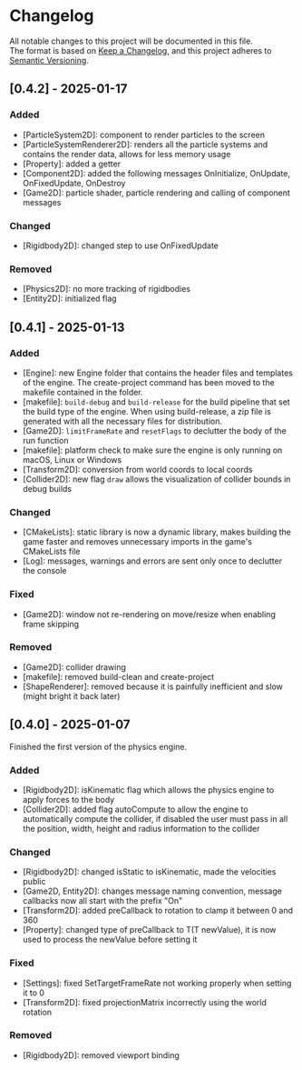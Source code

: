 # Changelog

All notable changes to this project will be documented in this file.<br>
The format is based on [Keep a Changelog](https://keepachangelog.com/en/1.0.0/), and this project adheres to [Semantic Versioning](https://semver.org/spec/v2.0.0.html).

## [0.4.2] - 2025-01-17
### Added
- [ParticleSystem2D]: component to render particles to the screen
- [ParticleSystemRenderer2D]: renders all the particle systems and contains the render data, allows for less memory usage
- [Property]: added a getter
- [Component2D]: added the following messages OnInitialize, OnUpdate, OnFixedUpdate, OnDestroy
- [Game2D]: particle shader, particle rendering and calling of component messages
### Changed
- [Rigidbody2D]: changed step to use OnFixedUpdate
### Removed
- [Physics2D]: no more tracking of rigidbodies
- [Entity2D]: initialized flag

## [0.4.1] - 2025-01-13
### Added
- [Engine]: new Engine folder that contains the header files and templates of the engine. The create-project command has been moved to the makefile contained in the folder.
- [makefile]: `build-debug` and `build-release` for the build pipeline that set the build type of the engine. When using build-release, a zip file is generated with all the necessary files for distribution.
- [Game2D]: `limitFrameRate` and `resetFlags` to declutter the body of the run function
- [makefile]: platform check to make sure the engine is only running on macOS, Linux or Windows
- [Transform2D]: conversion from world coords to local coords
- [Collider2D]: new flag `draw` allows the visualization of collider bounds in debug builds
### Changed
- [CMakeLists]: static library is now a dynamic library, makes building the game faster and removes unnecessary imports in the game's CMakeLists file
- [Log]: messages, warnings and errors are sent only once to declutter the console
### Fixed
- [Game2D]: window not re-rendering on move/resize when enabling frame skipping
### Removed
- [Game2D]: collider drawing
- [makefile]: removed build-clean and create-project
- [ShapeRenderer]: removed because it is painfully inefficient and slow (might bright it back later)

## [0.4.0] - 2025-01-07
Finished the first version of the physics engine.
### Added
- [Rigidbody2D]: isKinematic flag which allows the physics engine to apply forces to the body
- [Collider2D]: added flag autoCompute to allow the engine to automatically compute the collider, if disabled the user must pass in all the position, width, height and radius information to the collider
### Changed
- [Rigidbody2D]: changed isStatic to isKinematic, made the velocities public
- [Game2D, Entity2D]: changes message naming convention, message callbacks now all start with the prefix "On"
- [Transform2D]: added preCallback to rotation to clamp it between 0 and 360
- [Property]: changed type of preCallback to T(T newValue), it is now used to process the newValue before setting it
### Fixed
- [Settings]: fixed SetTargetFrameRate not working properly when setting it to 0
- [Transform2D]: fixed projectionMatrix incorrectly using the world rotation
### Removed
- [Rigidbody2D]: removed viewport binding
